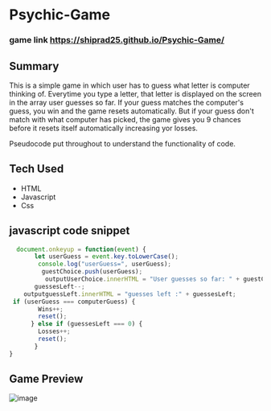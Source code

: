 # Psychic-Game

### game link https://shiprad25.github.io/Psychic-Game/

## Summary


This is a simple game in which user has to guess what letter is computer thinking of. Everytime you type a letter, that letter is displayed on the screen in the array user guesses so far. If your guess matches the computer's guess, you win and the game resets automatically. 
But if your guess don't match with what computer has picked, the game gives you 9 chances before it resets itself automatically increasing yor losses.

Pseudocode put throughout to understand the functionality of code.

## Tech Used
* HTML
* Javascript
* Css 


## javascript code snippet
```javascript
  document.onkeyup = function(event) {
       let userGuess = event.key.toLowerCase();
        console.log("userGuess=", userGuess);
         guestChoice.push(userGuess);
          outputUserChoice.innerHTML = "User guesses so far: " + guestChoice.join(",");
       guessesLeft--;
    outputguessLeft.innerHTML = "guesses left :" + guessesLeft;
 if (userGuess === computerGuess) {
        Wins++;
        reset();
      } else if (guessesLeft === 0) {
        Losses++;
        reset();
       }
}
```


## Game Preview

![image](https://user-images.githubusercontent.com/54960706/66702831-bb31f480-ecc0-11e9-9828-9bfd87fb5a3a.png)
